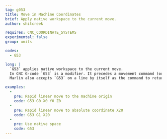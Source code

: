 ```yaml
---
tag: g053
title: Move in Machine Coordinates
brief: Apply native workspace to the current move.
author: shitcreek

requires: CNC_COORDINATE_SYSTEMS
experimental: false
group: units

codes:
  - G53

long: |
  `G53` applies native workspace to the current move.
  In CNC G-code `G53` is a modifier. It precedes a movement command (or other modifiers) on the same line.
  Marlin also accepts `G53` on a line by itself as the command to return to the native workspace.

examples:
  -
    pre: Rapid linear move to the machine origin
    code: G53 G0 X0 Y0 Z0
  -
    pre: Rapid linear move to absolute coordinate X20
    code: G53 G1 X20
  -
    pre: Use native space
    code: G53
---
```


